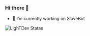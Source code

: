 ### Hi there 👋

- 🔭 I’m currently working on SlaveBot

![LighTDev Statas](https://github-readme-stats.vercel.app/api?username=LighTYT1&show_icons=true&theme=radical)
